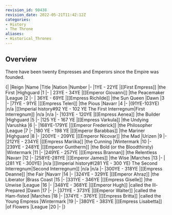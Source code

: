 ```yaml
---
revision_id: 90438
revision_date: 2022-05-21T11:42:12Z
categories:
- History
- The Throne
aliases:
- Historical_Thrones
---
```


## Overview
There have been twenty Empresses and Emperors since the Empire was founded.

{|
|Reign
|Name
|Title
|Nation
|Number
|-
|1YE - 22YE
|[[First Empress]]
|the First
|Highguard
|1
|-
| 23YE - 34YE
|[[Emperor Giovanni]]
|the Peacemaker
|League
|2
|-
| 36YE - 69YE
|[[Empress Richilde]]
|the Sun Queen
|Dawn
|3
|-
|71YE - 91YE
|[[Empress Teleri]]
|the Pious
|Navarr
|4
|-
|(91YE-103YE)
|n/a
|[[Imperial history#92 YE - 102 YE The First Interregnum|First Interregnum]]
|n/a
|n/a
|-
|103YE - 120YE
|[[Empress Aenea]]
|the Builder
|Highguard
|5
|-
|125 YE - 167 YE
|[[Empress Varkula]]
|the Undying
|Varushka
|6
|-
|168YE-179YE
|[[Emperor Frederick]]
|the Philosopher
|League
|7
|-
|180 YE - 198 YE
|[[Emperor Barabbas]]
|the Mariner
|Highguard
|8
|-
|200YE - 209YE
|[[Emperor Nicovar]]
|the Mad
|Urizen
|9
|-
|212YE - 234YE
|[[Empress Mariika]]
|the Cunning
|Wintermark
|10
|-
|239YE - 248YE
|[[Emperor Guntherm]]
|the Bold (or the Bloodthirsty)
|Wintermark
|11
|-
|249YE - 257YE
|[[Empress Brannan]]
|the Relentless
|Navarr
|12
|-
|258YE-281YE
|[[Emperor James]]
|the Wise
|Marches
|13
|-
|(281 YE - 300YE)
|n/a
|[[Imperial history#(281 YE - 300 YE) The Second Interregnum|Second Interregnum]]
|n/a
|n/a
|-
|300YE - 318YE
|[[Empress Deanne]]
|the Fair
|Navarr
|14
|-
|324YE - 329YE
|[[Emperor Ahraz]]
|the Liberator
|Brass Coast
|15
|-
|331YE - 346YE
|[[Empress Giselle]]
|the Unwise
|League
|16
|-
|348YE - 368YE
|[[Emperor Hugh]]
|called the Ill-Prepared
|Dawn
|17
|-
|-
|371YE - 373YE
|[[Emperor Walter]]
|called the Ham-fisted
|Marches
|18
|-
|374YE - 376YE
|[[Empress Britta]]
|called the Young Empress
|Wintermark
|19
|-
|380YE - 383YE
|[[Empress Lisabetta]]
|of Flowers
|League
|20
|-
|}


